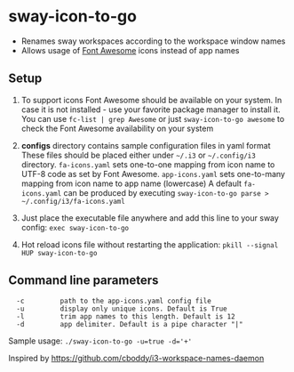 
# sway-icon-to-go

- Renames sway workspaces according to the workspace window names
- Allows usage of [Font Awesome](https://origin.fontawesome.com/icons?d=gallery) icons instead of app names

## Setup
1. To support icons Font Awesome should be available on your system. In case it is not installed - use your favorite package manager to install it.
You can use `fc-list | grep Awesome` or just `sway-icon-to-go awesome` to check the Font Awesome availability on your system

2. **configs** directory contains sample configuration files in yaml format
These files should be placed either under `~/.i3` or `~/.config/i3` directory.
`fa-icons.yaml` sets one-to-one mapping from icon name to UTF-8 code as set by Font Awesome.
`app-icons.yaml` sets one-to-many mapping from icon name to app name (lowercase)
A default `fa-icons.yaml` can be produced by executing `sway-icon-to-go parse > ~/.config/i3/fa-icons.yaml`

3. Just place the executable file anywhere and add this line to your sway config:
`exec sway-icon-to-go`

4. Hot reload icons file without restarting the application:
`pkill --signal HUP sway-icon-to-go` 

## Command line parameters
```
  -c         path to the app-icons.yaml config file
  -u         display only unique icons. Default is True
  -l         trim app names to this length. Default is 12
  -d         app delimiter. Default is a pipe character "|"
```
Sample usage: `./sway-icon-to-go -u=true -d='+'`


Inspired by https://github.com/cboddy/i3-workspace-names-daemon
